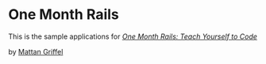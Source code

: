 # One Month Rails

This is the sample applications for 
[*One Month Rails: Teach Yourself to Code*](http://onemonthrails.com)

by [Mattan Griffel](http://mattangriffel.com)